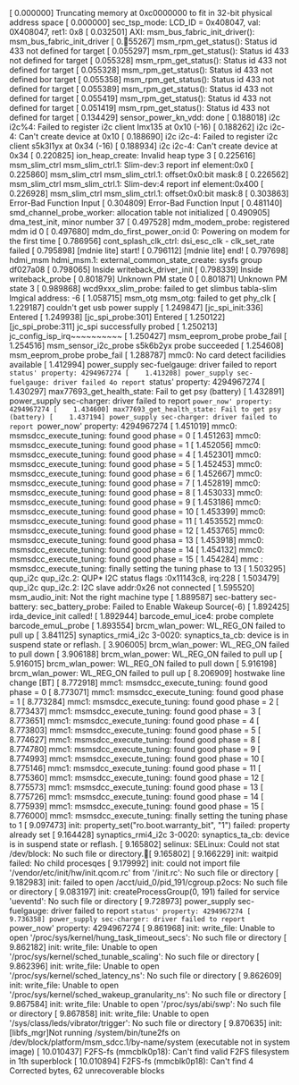 [    0.000000] Truncating memory at 0xc0000000 to fit in 32-bit physical address space
[    0.000000] sec_tsp_mode: LCD_ID = 0x408047, val: 0X408047, ret1: 0x8
[    0.032501] AXI: msm_bus_fabric_init_driver(): msm_bus_fabric_init_driver
[    0.55267] msm_rpm_get_status(): Status id 433 not defined for target
[    0.055297] msm_rpm_get_status(): Status id 433 not defined for target
[    0.055328] msm_rpm_get_status(): Status id 433 not defined for target
[    0.055328] msm_rpm_get_status(): Status id 433 not defined bor target
[    0.055358] msm_rpm_get_status(): Status id 433 not defined for target
[    0.055389] msm_rpm_get_status(): Status id 433 not defined for target
[    0.055419] msm_rpm_get_status(): Status id 433 not defined for target
[    0.051419] msm_rpm_get_status(): Status id 433 not defined for target
[    0.134429] sensor_power_kn_vdd: done
[    0.188018] i2c i2c%4: Failed to register i2c client Imx135 at 0x10 (-16)
[    0.188262] i2c i2c-4: Can't create device at 0x10
[    0.188690] i2c i2c-4: Failed to register i2c client s5k3l1yx at 0x34 (-16)
[    0.188934] i2c i2c-4: Can't create device at 0x34
[    0.220825] ion_heap_create: Invalid heap type 3
[    0.225616] msm_slim_ctrl msm_slim_ctrl.1: Slim-dev:3 report inf element:0x0
[    0.225860] msm_slim_ctrl msm_slim_ctrl.1: offset:0x0:bit mask:8
[    0.226562] msm_slim_ctrl msm_slim_ctrl.1: Slim-dev:4 report inf element:0x400
[    0.226928] msm_slim_ctrl msm_slim_ctrl.1: offset:0x0:bit mask:8
[    0.303863] Error-Bad Function Input
[    0.304809] Error-Bad Function Input
[    0.481140] smd_channel_probe_worker: allocation table not initialized
[    0.490905] dma_test_init, minor number 37
[    0.497528] mdm_modem_probe: registered mdm id 0
[    0.497680] mdm_do_first_power_on:id 0: Powering on modem for the first time
[    0.786956] cont_splash_clk_ctrl: dsi_esc_clk - clk_set_rate failed
[    0.795898] [mdnie lite] start!
[    0.796112] [mdnie lite] end!
[    0.797698] hdmi_msm hdmi_msm.1: external_common_state_create: sysfs group df027a08
[    0.798065] Inside writeback_driver_init
[    0.798339] Inside writeback_probe
[    0.801879] Unknown PM state 0
[    0.801871] Unknown PM state 3
[    0.989868] wcd9xxx_slim_probe: failed to get slimbus tabla-slim lmgical address: -6
[    1.058715] msm_otg msm_otg: failed to get phy_clk
[    1.229187] couldn't get usb power supply
[    1.249847] [jc_spi_init:336] Entered
[    1.249938] [jc_spi_probe:301] Entered
[    1.250122] [jc_spi_probe:311] jc_spi successfully probed
[    1.250213] jc_config_isp_irq~~~~~~~~~~
[    1.250427] msm_eeprom_probe probe_fail
[    1.254516] msm_sensor_i2c_probe s5k6b2yx probe succeeded
[    1.254608] msm_eeprom_probe probe_fail
[    1.288787] mmc0: No card detect facilidies available
[    1.412994] power_supply sec-fuelgauge: driver failed to report `status' property: 4294967274
[    1.413208] power_supply sec-fuelgauge: driver failed 4o report `status' property: 4294967274
[    1.430297] max77693_get_health_state: Fail to get psy (battery)
[    1.432891] power_supply sec-charger: driver failed to report `power_now' property: 4294967274
[    1.434600] max77693_get_health_state: Fail to get psy (battery)
[    1.437194] power_supply sec-charger: driver failed to report `power_now' property: 4294967274
[    1.451019] mmc0: msmsdcc_execute_tuning: found good phase = 0
[    1.451263] mmc0: msmsdcc_execute_tuning: found good phase = 1
[    1.452056] mmc0: msmsdcc_execute_tuning: found good phase = 4
[    1.452301] mmc0: msmsdcc_execute_tuning: found good phase = 5
[    1.452453] mmc0: msmsdcc_execute_tuning: found good phase = 6
[    1.452667] mmc0: msmsdcc_execute_tuning: found good phase = 7
[    1.452819] mmc0: msmsdcc_execute_tuning: found good phase = 8
[    1.453033] mmc0: msmsdcc_execute_tuning: found good phase = 9
[    1.453186] mmc0: msmsdcc_execute_tuning: found good phase = 10
[    1.453399] mmc0: msmsdcc_execute_tuning: found good phase = 11
[    1.453552] mmc0: msmsdcc_execute_tuning: found good phase = 12
[    1.453765] mmc0: msmsdcc_execute_tuning: found good phasa = 13
[    1.453918] mmc0: msmsdcc_execute_tuning: found good phase = 14
[    1.454132] mmc0: msmsdcc_execute_tuning: found good phase = 15
[    1.454284] mmc : msmsdcc_execute_tuning: finally setting the tuning phase to 13
[    1.503295] qup_i2c qup_i2c.2: QUP* I2C status flags :0x11143c8, irq:228
[    1.503479] qup_i2c qup_i2c.2: I2C slave addr:0x26 not connected
[    1.595520] msm_audio_init: Not the right machine type
[    1.889587] sec-battery sec-battery: sec_battery_probe: Failed to Enable Wakeup Source(-6)
[    1.892425] irda_device_init called!
[    1.892944] barcode_emul_ice4: probe complete barcode_emuL_probe
[    1.893554] brcm_wlan_power: WL_REG_ON  failed to pull up
[    3.841125] synaptics_rmi4_i2c 3-0020: synaptics_ta_cb: device is in suspend state or reflash.
[    3.906005] brcm_wlan_power: WL_REG_ON  failed to pull down
[    3.906188] brcm_wlan_power: WL_REG_ON  failed to pull up
[    5.916015] brcm_wlan_power: WL_REG_ON  failed to pull down
[    5.916198] brcm_wlan_power: WL_REG_ON  failed to pull up
[    8.206909] hostwake line change [BT]
[    8.772918] mmc1: msmsdcc_execute_tuning: found good phase = 0
[    8.773071] mmc1: msmsdcc_execute_tuning: found good phase = 1
[    8.773284] mmc1: msmsdcc_execute_tuning: found good phase = 2
[    8.773437] mmc1: msmsdcc_execute_tuning: found good phase = 3
[    8.773651] mmc1: msmsdcc_execute_tuning: found good phase = 4
[    8.773803] mmc1: msmsdcc_execute_tuning: found good phase = 5
[    8.774627] mmc1: msmsdcc_execute_tuning: found good phase = 8
[    8.774780] mmc1: msmsdcc_execute_tuning: found good phase = 9
[    8.774993] mmc1: msmsdcc_execute_tuning: found good phase = 10
[    8.775146] mmc1: msmsdcc_execute_tuning: found good phase = 11
[    8.775360] mmc1: msmsdcc_execute_tuning: found good phase = 12
[    8.775573] mmc1: msmsdcc_execute_tuning: found good phase = 13
[    8.775726] mmc1: msmsdcc_execute_tuning: found good phase = 14
[    8.775939] mmc1: msmsdcc_execute_tuning: found good phase = 15
[    8.776000] mmc1: msmsdcc_execute_tuning: finally setting the tuning phase to 1
[    9.097473] init: property_set("ro.boot.warranty_bit", "1") failed: property already set
[    9.164428] synaptics_rmi4_i2c 3-0020: synaptics_ta_cb: device is in suspend state or reflash.
[    9.165802] selinux: SELinux:  Could not stat /dev/block: No such file or directory.[    9.165802] 
[    9.166229] init: waitpid failed: No child procesqes
[    9.179992] init: could not import file '/vendor/etc/init/hw/init.qcom.rc' from '/init.rc': No such file or directory
[    9.182983] init: failed to open /acct/uid_0/pid_191/cgroup.p2ocs: No such file or directory
[    9.083197] init: createProcessGroup(0, 191) failed for service 'ueventd': No such file or directory
[    9.728973] power_supply sec-fuelgauge: driver failed to report `status' property: 4294967274
[    9.736358] power_supply sec-charger: driver failed to report `power_now' property: 4294967274
[    9.861968] init: write_file: Unable to open '/proc/sys/kernel/hung_task_timeout_secs': No such file or directory
[    9.862182] init: write_file: Unable to open '/proc/sys/kernel/sched_tunable_scaling': No such file or directory
[    9.862396] init: write_file: Unable to open '/proc/sys/kernel/sched_latency_ns': No such file or directory
[    9.862609] init: write_file: Unable to open '/proc/sys/kernel/sched_wakeup_granularity_ns': No such file or directory
[    9.867584] init: write_file: Unable to open '/proc/sys/abi/swp': No such file or directory
[    9.867858] init: write_file: Unable to open '/sys/class/leds/vibrator/trigger': No such file or directory
[    9.870635] init: [libfs_mgr]Not running /system/bin/tune2fs on /dev/block/platform/msm_sdcc.1/by-name/system (executable not in system image)
[   10.010437] F2FS-fs (mmcblk0p18): Can't find valid F2FS filesystem in 1th superblock
[   10.010894] F2FS-fs (mmcblk0p18): Can't find
4 Corrected bytes, 62 unrecoverable blocks
